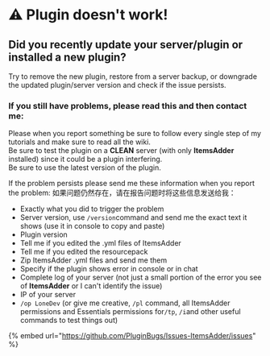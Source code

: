 # ⚠ Plugin doesn't work!

## Did you recently update your server/plugin or installed a new plugin?

Try to remove the new plugin, restore from a server backup, or downgrade the updated plugin/server version and check if the issue persists.

### **If you still have problems, please read this and then contact me:** <a href="#if-you-still-have-problems-please-read-this-and-then-contact-me" id="if-you-still-have-problems-please-read-this-and-then-contact-me"></a>

Please when you report something be sure to follow every single step of my tutorials and make sure to read all the wiki. \
Be sure to test the plugin on a **CLEAN** server (with only **ItemsAdder** installed) since it could be a plugin interfering. \
Be sure to use the latest version of the plugin.&#x20;

If the problem persists please send me these information when you report the problem:
如果问题仍然存在，请在报告问题时将这些信息发送给我：

* Exactly what you did to trigger the problem
* Server version, use `/version`command and send me the exact text it shows (use it in console to copy and paste)
* Plugin version
* Tell me if you edited the .yml files of ItemsAdder
* Tell me if you edited the resourcepack
* Zip ItemsAdder .yml files and send me them
* Specify if the plugin shows error in console or in chat
* Complete log of your server (not just a small portion of the error you see of **ItemsAdder** or I can't identify the issue)
* IP of your server
* `/op LoneDev` (or give me creative, `/pl` command, all ItemsAdder permissions and Essentials permissions for`/tp`, `/i`and other useful commands to test things out)

{% embed url="https://github.com/PluginBugs/Issues-ItemsAdder/issues" %}

